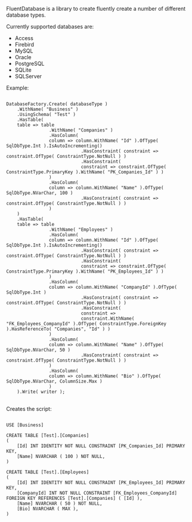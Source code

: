 FluentDatabase is a library to create fluently create a number of different database types.

Currently supported databases are:

- Access
- Firebird
- MySQL
- Oracle
- PostgreSQL
- SQLite
- SQLServer

Example:

<pre>
<code>
DatabaseFactory.Create( databaseType )
	.WithName( "Business" )
	.UsingSchema( "Test" )
	.HasTable(
	table => table
	         	.WithName( "Companies" )
	         	.HasColumn(
	         	column => column.WithName( "Id" ).OfType( SqlDbType.Int ).IsAutoIncrementing()
	         	          	.HasConstraint( constraint => constraint.OfType( ConstraintType.NotNull ) )
	         	          	.HasConstraint(
	         	          	constraint => constraint.OfType( ConstraintType.PrimaryKey ).WithName( "PK_Companies_Id" ) )
	         	)
	         	.HasColumn(
	         	column => column.WithName( "Name" ).OfType( SqlDbType.NVarChar, 100 )
	         	          	.HasConstraint( constraint => constraint.OfType( ConstraintType.NotNull ) )
	         	)
	)
	.HasTable(
	table => table
	         	.WithName( "Employees" )
	         	.HasColumn(
	         	column => column.WithName( "Id" ).OfType( SqlDbType.Int ).IsAutoIncrementing()
	         	          	.HasConstraint( constraint => constraint.OfType( ConstraintType.NotNull ) )
	         	          	.HasConstraint(
	         	          	constraint => constraint.OfType( ConstraintType.PrimaryKey ).WithName( "PK_Employees_Id" ) )
	         	)
	         	.HasColumn(
	         	column => column.WithName( "CompanyId" ).OfType( SqlDbType.Int )
	         	          	.HasConstraint( constraint => constraint.OfType( ConstraintType.NotNull ) )
	         	          	.HasConstraint(
	         	          	constraint =>
	         	          	constraint.WithName( "FK_Employees_CompanyId" ).OfType( ConstraintType.ForeignKey ).HasReferenceTo( "Companies", "Id" ) )
	         	)
	         	.HasColumn(
	         	column => column.WithName( "Name" ).OfType( SqlDbType.NVarChar, 50 )
	         	          	.HasConstraint( constraint => constraint.OfType( ConstraintType.NotNull ) )
	         	)
	         	.HasColumn(
	         	column => column.WithName( "Bio" ).OfType( SqlDbType.NVarChar, ColumnSize.Max )
	         	)
	).Write( writer );
</code>
</pre>

Creates the script:

<pre>
<code>
USE [Business]

CREATE TABLE [Test].[Companies]
(
	[Id] INT IDENTITY NOT NULL CONSTRAINT [PK_Companies_Id] PRIMARY KEY,
	[Name] NVARCHAR ( 100 ) NOT NULL,
)

CREATE TABLE [Test].[Employees]
(
	[Id] INT IDENTITY NOT NULL CONSTRAINT [PK_Employees_Id] PRIMARY KEY,
	[CompanyId] INT NOT NULL CONSTRAINT [FK_Employees_CompanyId] FOREIGN KEY REFERENCES [Test].[Companies] ( [Id] ),
	[Name] NVARCHAR ( 50 ) NOT NULL,
	[Bio] NVARCHAR ( MAX ),
)
</code>
</pre>
